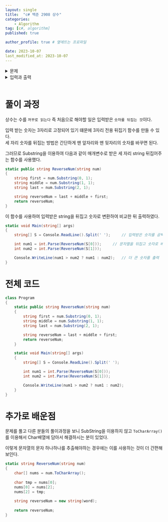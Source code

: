 ```yaml
---
layout: single
title:  "c# 백준 2908 상수"
categories: 
    - Algorithm
tag: [c#, algorithm]
published: true

author_profile: true # 옆에뜨는 프로파일

date: 2023-10-07
last_modified_at: 2023-10-07
---
```


<details>
<summary>문제</summary>
<div markdown="1"> 

상근이의 동생 상수는 수학을 정말 못한다. 상수는 숫자를 읽는데 문제가 있다. 이렇게 수학을 못하는 상수를 위해서 상근이는 수의 크기를 비교하는 문제를 내주었다. 상근이는 세 자리 수 두 개를 칠판에 써주었다. 그 다음에 크기가 큰 수를 말해보라고 했다.

상수는 수를 다른 사람과 다르게 `거꾸로 읽는다`. 예를 들어, 734와 893을 칠판에 적었다면, 상수는 이 수를 437과 398로 읽는다. 따라서, 상수는 두 수중 큰 수인 437을 큰 수라고 말할 것이다.

두 수가 주어졌을 때, 상수의 대답을 출력하는 프로그램을 작성하시오.

</div>
</details>

<details>
<summary>입력과 출력</summary>
<div markdown="1">   

`첫째 줄에 상근이가 칠판에 적은 두 수 A와 B`가 주어진다. 두 수는 같지 않은 세 자리 수이며, 0이 포함되어 있지 않다.

출력은 다음과 같다.

첫째 줄에 상수의 대답을 출력한다.
</div>
</details>

<br>


# 풀이 과정

상수는 수를 `꺼꾸로 읽는다` 즉 처음으로 해야할 일은 입력받은 `숫자를 뒤집는 것`이다.

입력 받는 숫자는 3자리로 고정되어 있기 떄문에 3자리 전용 뒤집기 함수를 만들 수 있다.<br>
세 자리 숫자를 뒤집는 방법은 간단하게 맨 앞자리와 맨 뒷자리의 숫자를 바꾸면 된다.

그러므로 Substring을 이용하여 다음과 같이 매개변수로 받은 세 자리 string 뒤집어주는 함수를 사용했다.

```c#
static public string ReverseNum(string num)
{
    string first = num.Substring(0, 1);
    string middle = num.Substring(1, 1);
    string last = num.Substring(2, 1);

    string reverseNum = last + middle + first;
    return reverseNum;
}
```

이 함수를 사용하여 입력받은 string을 뒤집고 숫자로 변환하여 비교한 뒤 출력하였다.

```c#
static void Main(string[] args)
{
    string[] S = Console.ReadLine().Split(' ');     // 입력받은 숫자를 공백으로 구분해서 배열에 담음

    int num1 = int.Parse(ReverseNum(S[0]));     // 문자열을 뒤집고 숫자로 바꿈
    int num2 = int.Parse(ReverseNum(S[1]));

    Console.WriteLine(num1 > num2 ? num1 : num2);   // 더 큰 숫자를 출력
}
```



# 전체 코드
```c#
class Program
{
    static public string ReverseNum(string num)
    {
        string first = num.Substring(0, 1);
        string middle = num.Substring(1, 1);
        string last = num.Substring(2, 1);

        string reverseNum = last + middle + first;
        return reverseNum;
    }

    static void Main(string[] args)
    {
        string[] S = Console.ReadLine().Split(' ');

        int num1 = int.Parse(ReverseNum(S[0]));
        int num2 = int.Parse(ReverseNum(S[1]));

        Console.WriteLine(num1 > num2 ? num1 : num2);
    }
}
```



# 추가로 배운점
문제를 풀고 다른 분들의 풀이과정을 보니
SubString을 이용하지 않고 `ToCharArray()`를 이용해서 Char배열에 담아서 해결하시는 분이 있었다.

이렇게 문자열의 문자 하나하나를 추출해야하는 경우에는 이를 사용하는 것이 더 간편해 보인다.
```c#
static string ReverseNum(string num)
{
    char[] nums = num.ToCharArray();
 
    char tmp = nums[0];
    nums[0] = nums[2];
    nums[2] = tmp;
 
    string reverseNum = new string(word);
 
    return reverseNum;
}
```